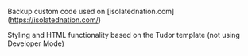 Backup custom code used on [isolatednation.com] (https://isolatednation.com/)

Styling and HTML functionality based on the Tudor template (not using Developer Mode)